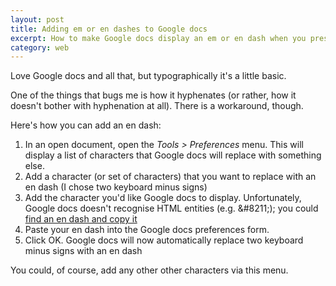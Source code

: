 ```yaml
---
layout: post
title: Adding em or en dashes to Google docs
excerpt: How to make Google docs display an em or en dash when you press the dash key twice.
category: web
---
```


Love Google docs and all that, but typographically it's a little basic.

One of the things that bugs me is how it hyphenates (or rather, how it doesn't bother with hyphenation at all). There is a workaround, though.

Here's how you can add an en dash:

1. In an open document, open the _Tools > Preferences_ menu. This will display a list of characters that Google docs will replace with something else.
2. Add a character (or set of characters) that you want to replace with an en dash (I chose two keyboard minus signs)
3. Add the character you'd like Google docs to display. Unfortunately, Google docs doesn't recognise HTML entities (e.g. &amp;#8211;); you could [find an en dash and copy it](http://www.copypastecharacter.com/)
4. Paste your en dash into the Google docs preferences form.
5. Click OK. Google docs will now automatically replace two keyboard minus signs with an en dash

You could, of course, add any other other characters via this menu.
